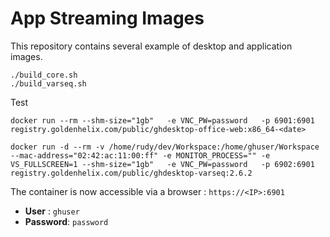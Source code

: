
# App Streaming Images
This repository contains several example of desktop and application images.


```
./build_core.sh
./build_varseq.sh
```

Test
```
docker run --rm --shm-size="1gb"   -e VNC_PW=password   -p 6901:6901   registry.goldenhelix.com/public/ghdesktop-office-web:x86_64-<date>

docker run -d --rm -v /home/rudy/dev/Workspace:/home/ghuser/Workspace  --mac-address="02:42:ac:11:00:ff" -e MONITOR_PROCESS="" -e VS_FULLSCREEN=1 --shm-size="1gb"   -e VNC_PW=password   -p 6902:6901   registry.goldenhelix.com/public/ghdesktop-varseq:2.6.2
```

The container is now accessible via a browser : `https://<IP>:6901`

 - **User** : `ghuser`
 - **Password**: `password`

